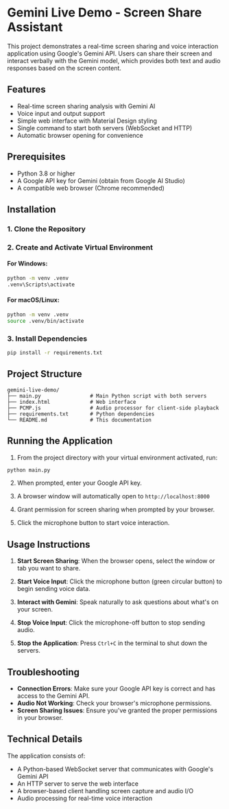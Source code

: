 # Gemini Live Demo - Screen Share Assistant

This project demonstrates a real-time screen sharing and voice interaction application using Google's Gemini API. Users can share their screen and interact verbally with the Gemini model, which provides both text and audio responses based on the screen content.

## Features

- Real-time screen sharing analysis with Gemini AI
- Voice input and output support
- Simple web interface with Material Design styling
- Single command to start both servers (WebSocket and HTTP)
- Automatic browser opening for convenience

## Prerequisites

- Python 3.8 or higher
- A Google API key for Gemini (obtain from Google AI Studio)
- A compatible web browser (Chrome recommended)

## Installation

### 1. Clone the Repository
### 2. Create and Activate Virtual Environment

#### For Windows:
```bash
python -m venv .venv
.venv\Scripts\activate
```

#### For macOS/Linux:
```bash
python -m venv .venv
source .venv/bin/activate
```

### 3. Install Dependencies

```bash
pip install -r requirements.txt
```

## Project Structure

```
gemini-live-demo/
├── main.py                # Main Python script with both servers
├── index.html             # Web interface 
├── PCMP.js                # Audio processor for client-side playback
├── requirements.txt       # Python dependencies
└── README.md              # This documentation
```

## Running the Application

1. From the project directory with your virtual environment activated, run:

```bash
python main.py
```

2. When prompted, enter your Google API key.

3. A browser window will automatically open to `http://localhost:8000`

4. Grant permission for screen sharing when prompted by your browser.

5. Click the microphone button to start voice interaction.

## Usage Instructions

1. **Start Screen Sharing**: When the browser opens, select the window or tab you want to share.

2. **Start Voice Input**: Click the microphone button (green circular button) to begin sending voice data.

3. **Interact with Gemini**: Speak naturally to ask questions about what's on your screen.

4. **Stop Voice Input**: Click the microphone-off button to stop sending audio.

5. **Stop the Application**: Press `Ctrl+C` in the terminal to shut down the servers.

## Troubleshooting

- **Connection Errors**: Make sure your Google API key is correct and has access to the Gemini API.
- **Audio Not Working**: Check your browser's microphone permissions.
- **Screen Sharing Issues**: Ensure you've granted the proper permissions in your browser.

## Technical Details

The application consists of:
- A Python-based WebSocket server that communicates with Google's Gemini API
- An HTTP server to serve the web interface
- A browser-based client handling screen capture and audio I/O
- Audio processing for real-time voice interaction

